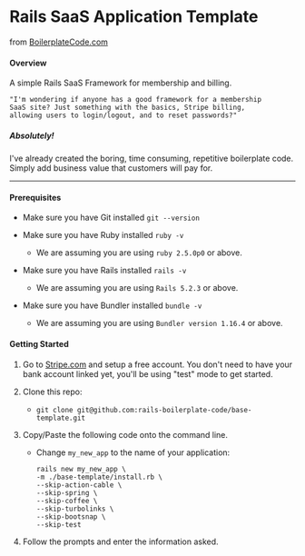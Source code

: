 # Rails SaaS Application Template
from [BoilerplateCode.com](https://boilerplatecode.com)

#### Overview

A simple Rails SaaS Framework for membership and billing.

    "I'm wondering if anyone has a good framework for a membership 
    SaaS site? Just something with the basics, Stripe billing, 
    allowing users to login/logout, and to reset passwords?"

##### Absolutely!

I've already created the boring, time consuming, repetitive boilerplate code. 
Simply add business value that customers will pay for.

---

#### Prerequisites

* Make sure you have Git installed `git --version`

* Make sure you have Ruby installed `ruby -v`

    * We are assuming you are using `ruby 2.5.0p0` or above.
    
* Make sure you have Rails installed `rails -v`
    
    * We are assuming you are using `Rails 5.2.3` or above.
    
* Make sure you have Bundler installed `bundle -v`
    
    * We are assuming you are using `Bundler version 1.16.4` or above.    
     
     
#### Getting Started

1. Go to [Stripe.com](https://stripe.com) and setup a free account. 
You don't need to have your bank account linked yet, you'll be using "test" mode
to get started.

1. Clone this repo:
 
    * `git clone git@github.com:rails-boilerplate-code/base-template.git`

1. Copy/Paste the following code onto the command line.
    
    * Change `my_new_app` to the name of your application:

        ```bazaar
        rails new my_new_app \
        -m ./base-template/install.rb \
        --skip-action-cable \
        --skip-spring \
        --skip-coffee \
        --skip-turbolinks \
        --skip-bootsnap \
        --skip-test
        ```   
        
1. Follow the prompts and enter the information asked. 